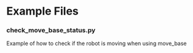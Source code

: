 # Example Files
### check_move_base_status.py
Example of how to check if the robot is moving when using move_base
